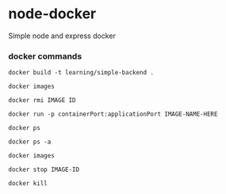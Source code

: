 # node-docker

Simple node and express docker

### docker commands

`docker build -t learning/simple-backend . `

`docker images`

`docker rmi IMAGE ID`

`docker run -p containerPort:applicationPort IMAGE-NAME-HERE `

`docker ps`

`docker ps -a`

`docker images`

`docker stop IMAGE-ID`

`docker kill`
